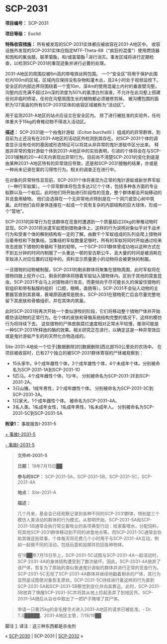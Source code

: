 # SCP-2031
                        


**项目编号：** SCP-2031

**项目等级：** Euclid

**特殊收容措施：** 所有被发现的SCP-2031实体都应被收容在2031-A地区中。 收容设施外发现的SCP-2031实体应指定MTF-Theta-88（“疯狂的混蛋”）使用燃烧器和饱和的氟虫腈，联苯菊酯，和/或氯菊酯<sup class='footnoteref'>
 <a shape='rect' class='footnoteref' id='footnoteref-1' href='javascript:;' onclick='WIKIDOT.page.utils.scrollToReference(&apos;footnote-1&apos;)'>1</a>
</sup>进行消灭。事发区域将进行定期检查，以检测SCP-2031的重现迹象并进行必要的处理。

2031-A地区的周围应被6m高的带电铁丝网包围。 一个“安全区”将用于保护此围栏内100m的区域，区域内应保持没有杂物和灌木丛，且24小时处于视频监控下。 安全区的内部边界将围绕着一个宽10m，深4m的使用混凝土内衬的垂直壁沟壑，沟壑内应充满不超过2m深的浓度为50%的氯漂白剂溶液，不允许在此沟壑上搭建任何非临时桥梁，任何在沟壑周围生长的植物都必须被修剪掉。 被沟槽包围的面积为127英亩的所有SCP-2031实体的收容区域被称为“活动区”。

用于监测2031-A地区的站点应设立在安全区内。 除了进行被批准的实验外，任何体重大于15kg的脊椎动物不得进入活动区。

**描述：** SCP-2031是一个由鬼针游蚁（*Eciton burchellii* ）组成的的异常群体，到目前为止还没有在2031-A地区的活动区外检测到其存在。对SCP-2031个体的调查显示没有任何的基因或形态特征可以将其从非异常的鬼针游蚁中区分出来。 释放非异常的鬼针游蚁个体到2031-A地区中的实验表明，引进的个体将会在与SCP-2031接触的20〜40天内表现出异常行为。目前尚不清楚SCP-2031的变化到底是由某种2031-A地区特有的异常效应导致，还是和SCP-2031接触的结果，亦或是一种尚未记录在案的习得性行为。相关的调查正在进行中。

在对象的异常特性显现前，SCP-2031个体将表现为正常的鬼针游蚁或新世界军蚁（一种行军蚁属）。一个异常群体将包含多达2亿个个体，包括多种各方面的专业蚁群以及一个蚁后。此时他们将开始进行阶段性的觅食，整个群体都会开始移动的并且食用植物。 他们会选择在一个无异常地点特别是在一个洞穴或空心树中筑巢。此时他们会将身体连接在一起成一个具有复杂的内部结构的巨大球体，形成一个“营地”。

SCP-2031的异常行为在该群体在觅食时遭遇到一个质量超过20kg的脊椎动物时显现。SCP-2031将派遣军蚁爬到猎物身体上，这样的行为说明对象似乎对于战术行为和受害个体的解剖结构有一定的了解。由数千个军蚁组成的队列会爬上猎物并沿着脊柱和下肢集结。当集结的军蚁数量足够时，所有的军蚁将同时开始通过咬来攻击皮肤下猎物的脊髓和下肢的韧带。一个SCP-2031群体曾成功地以这种方式在不到五分钟的时间内制服了一头重达一顿的安古斯公牛，且大量的时间是被消耗在军蚁进入对应位置的过程中的。资料显示质量更小的动物将会被更快的制服。

一旦猎物的动物被制服，SCP-2031的剩余群体将聚集在猎物周围，此时军蚁将在猎物四肢上挖开小口。剩余的群体将随着军蚁钻入猎物体内。区别于其他的腐食昆虫，SCP-2031不会马上对猎物进行攻击，而更倾向于尽可能长久的保留住猎物的软组织和带有黏膜的组织（口腔，眼睛，直肠等）。SCP-2031不会钻入动物的主要器官直到其衰竭，衰竭原因通常是脱水。SCP-2031在猎物死亡后会尽量完整地留下其皮肤和骨骼组织，并在其体内筑巢。

此时SCP-2031将再次开始一个类似游牧的阶段，它们将移动整个猎物尸体并开始模仿该动物的正常行为。在个体的皮肤和骨骼系统结构完整的情况下，这样的模仿行为将持续下去。 这些猎物的尸体皮肤腐烂速度相对正常水平较慢，推测可能是一种SCP-2031所释放的酶的效果。相关研究正在进行，以确定这是一种异常效应或是鬼针游蚁产生的的天然化合物造成的。

Site-2031-A地处一个位于[数据删除]的[数据删除]西北部150公里处的农场中。 在项目被收容时，已有27个独立的被SCP-2031群体寄宿的尸体被观察到：

- 15头家牛。9个成年雌性个体，2个成年雄性个体，4个未成年个体。分别被命名为SCP-2031-1A到SCP-2031-1O
- 5匹马。4个成年雌性个体，1少年。 分别被命名为SCP-2031-2E到SCP-2031-2A。
- 3只山猪。1成年男性，2个成年雌性个体。 分别被命名为SCP-2031-3C到SCP-2031-3A。
- 1只家犬。1个成年雌性个体。 被命名为SCP-2031-4A。
- 3名人类。1名成年女性，1名成年男性，1名未成年人。 分别被命名为SCP-2031-5C到SCP-2031-5A

**附录1：** 事故报告I-2031-5


<a shape='rect' class='collapsible-block-link' href='javascript:;'>+&#160;&#20107;&#25925;I-2031-5</a>

<a shape='rect' class='collapsible-block-link' href='javascript:;'>-&#160;&#20107;&#25925;I-2031-5</a>


> **文件#I-2031-5** 
> 
> **日期：** 19年7月15日██
> 
> **参与的SCP：** SCP-2031-5A，SCP-2031-5B，SCP-2031-5C，SCP-2031-4A
> 
> **地点：** Site-2031-A
> 
> **描述：** 
> 
> 几个月来，基金会已经观察记录到各种不同的SCP-2031群体，特别是三个模仿人类活动的群体的行为模式。从黎明开始，SCP-2031-5A和SCP-2031-5B通常会执行常见畜牧业的各项典型行动：给家畜喂水，分配饲料，将其他SCP-2031群体移动到不同的进食地点等。而SCP-2031-5C通常会协助其做这些琐事，个体每天将花费几个小时用于与SCP-2031-4A互动，例如一起做不同的活动，包括玩耍和投掷并捡回各种物体。
> 
> 在19██年7月15日早上，SCP-2031-5C试图与SCP-2031-4A一起活动时，SCP-2031-4A的身体结构遭受到了数次破坏。因此，SCP-2031-4A放弃了该尸体，恢复为了原始的类似普通鬼针游蚁的群体并进行正常的觅食行为。 SCP-2031-5C无视了SCP-2031-4A群体并继续地戳着剩余的尸体，其行为显然是试图使对象恢复原状。SCP-2031-5C持续进行着这样的行为直到SCP-2031-5A和SCP-2031-5B察觉到变化并向其靠近。此时，SCP-2031-5B放弃了唤醒SCP-2031-5C并将其从地上捡起丢弃了到地区外。SCP-2031-5A随后从谷仓中取出了一把铲子掩埋了其尸体。
> 


> 申请一只重25kg的金毛搜寻犬进入2031-A地区的请求已被批准。- Dr. T.S█████，2031-A地区主管，7/18/19██
> 





脚注
<a shape='rect' href='javascript:;' onclick='WIKIDOT.page.utils.scrollToReference(&apos;footnoteref-1&apos;)'>1</a>. 译注：这三种东西都是杀虫剂



« [SCP-2030](/scp-2030) | SCP-2031 | [SCP-2032](/scp-2032) »





                    